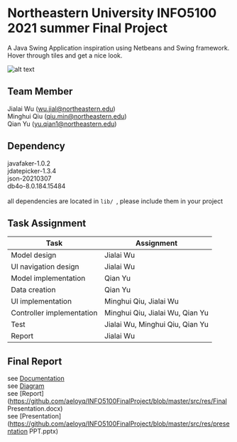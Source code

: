 Northeastern University INFO5100 2021 summer Final Project
=======================
A Java Swing Application inspiration using Netbeans and Swing framework. Hover through tiles and get a nice look.

![alt text](https://github.com/aeloyq/INFO5100FinalProject/blob/master/avator.png)

Team Member
-----------------------
Jialai Wu (wu.jial@northeastern.edu)<br>
Minghui Qiu (qiu.min@northeastern.edu)<br>
Qian Yu (yu.qian1@northeastern.edu)

Dependency
-----------------------
javafaker-1.0.2<br>
jdatepicker-1.3.4<br>
json-20210307<br>
db4o-8.0.184.15484<br>
<br>
all dependencies are located in `lib/ `, please include them in your project

Task Assignment
-----------------------
|  Task   | Assignment  |
|  ----  | ----  |
| Model design  | Jialai Wu |
| UI navigation design  | Jialai Wu |
| Model implementation  | Qian Yu |
| Data creation | Qian Yu |
| UI implementation  | Minghui Qiu, Jialai Wu |
| Controller implementation  | Minghui Qiu, Jialai Wu, Qian Yu |
| Test  | Jialai Wu, Minghui Qiu, Qian Yu |
| Report  | Jialai Wu |

Final Report
-----------------------
see [Documentation](https://docs.google.com/document/d/15ntd_H9rOWf8WkxssJZMT0XLb8cLf3a9I81d9Bq0jOg/edit)<br>
see [Diagram](https://lucid.app/lucidchart/9a2cd5f4-88af-44df-901a-fff0875ce05d/edit?page=0_0#)<br>
see [Report](https://github.com/aeloyq/INFO5100FinalProject/blob/master/src/res/Final Presentation.docx)<br>
see [Presentation](https://github.com/aeloyq/INFO5100FinalProject/blob/master/src/res/presentation PPT.pptx)
